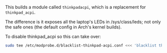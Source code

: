 This builds a module called `thinkpadacpi`, which is a replacement for `thinkpad_acpi`.

The difference is it exposes all the laptop's LEDs in /sys/class/leds; not only the safe ones (the default config in Arch's kernel builds).

To disable thinkpad_acpi so this can take over:

```bash
sudo tee /etc/modprobe.d/blacklist-thinkpad-acpi.conf <<< 'blacklist thinkpad_acpi'
```
